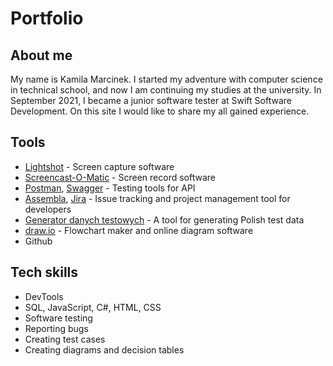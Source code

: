# Portfolio
## About me
My name is Kamila Marcinek. I started my adventure with computer science in technical school, and now I am continuing my studies at the university. In September 2021, I became a junior software tester at Swift Software Development. On this site I would like to share my all gained experience.

## Tools
- [Lightshot](https://app.prntscr.com/) - Screen capture software
- [Screencast-O-Matic](https://screencast-o-matic.com/) - Screen record software
- [Postman](https://www.postman.com/), [Swagger](https://swagger.io/) - Testing tools for API
- [Assembla](https://get.assembla.com/), [Jira](https://www.atlassian.com/pl/software/jira) - Issue tracking and project management tool for developers
- [Generator danych testowych](https://testerzy.pl/narzedzia/generowanie-danych-bezposrednio-w-formularzach-przegladarki) - A tool for generating Polish test data
- [draw.io](https://app.diagrams.net/) - Flowchart maker and online diagram software
- Github

## Tech skills
- DevTools
- SQL, JavaScript, C#, HTML, CSS
- Software testing
- Reporting bugs
- Creating test cases
- Creating diagrams and decision tables
